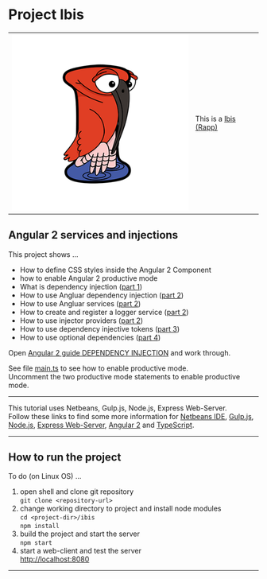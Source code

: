# Project Ibis

|  |  |
| --- | ---------- |
| ![Project Logo](images/ibis.png) | This is a [Ibis (Rapp)](https://a-z-animals.com/animals/ibis/) |

## Angular 2 services and injections
 
This project shows ...

* How to define CSS styles inside the Angular 2 Component
* how to enable Angular 2 productive mode
* What is dependency injection ([part 1](src/ng2/app/part1))
* How to use Angluar dependency injection ([part 2](src/ng2/app/part2))
* How to use Angluar services ([part 2](src/ng2/app/part2))
* How to create and register a logger service ([part 2](src/ng2/app/part2))
* How to use injector providers ([part 2](src/ng2/app/part2))
* How to use dependency injective tokens ([part 3](src/ng2/app/part3))
* How to use optional dependencies ([part 4](src/ng2/app/part4))

Open [Angular 2 guide DEPENDENCY INJECTION](https://angular.io/docs/ts/latest/guide/dependency-injection.html)
and work through.

See file [main.ts](src/ng2/app/main.ts) to see how to enable productive mode.  
Uncomment the two productive mode statements to enable productive mode.

--------------------------------------------------------------

This tutorial uses Netbeans, Gulp.js, Node.js, Express Web-Server.  
Follow these links to find some more information for
[Netbeans IDE](http://netbeans.org/), 
[Gulp.js](https://www.npmjs.com/package/gulp),
[Node.js](https://nodejs.org/en/), 
[Express Web-Server](https://www.npmjs.com/package/express), 
[Angular 2](https://angular.io/docs/) and 
[TypeScript](https://www.typescriptlang.org/).

--------------------------------------------------------------

## How to run the project 

To do (on Linux OS) ...

1. open shell and clone git repository  
  `git clone <repository-url>`
2. change working directory to project and install node modules  
  `cd <project-dir>/ibis`  
  `npm install`
3. build the project and start the server  
  `npm start`
4. start a web-client and test the server  
  [http://localhost:8080](http://localhost:8080)

-------------------------------------------------------------
